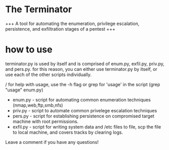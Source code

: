 # The Terminator
+++ A tool for automating the enumeration, privilege escalation, persistence, and exfiltration stages of a pentest +++

# how to use
terminator.py is used by itself and is comprised of enum.py, exfil.py, priv.py, and pers.py. for this reason, you can either use terminator.py by itself, or use each of the other scripts individually.

/ for help with usage, use the -h flag or grep for 'usage' in the script (grep "usage" enum.py)

- enum.py - script for automating common enumeration techniques (nmap,web,ftp,smb,nfs)
- priv.py - script to automate common privelege escalation techniques
- pers.py - script for establishing persistence on compromised target machine with root permissions.
- exfil.py - script for writing system data and /etc files to file, scp the file to local machine, and covers tracks by clearing logs.

Leave a comment if you have any questions!
